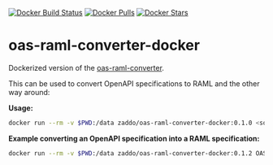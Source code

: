 
[![Docker Build Status](https://img.shields.io/docker/build/zaddo/oas-raml-converter-docker.svg)](https://hub.docker.com/r/zaddo/oas-raml-converter-docker/)
[![Docker Pulls](https://img.shields.io/docker/pulls/zaddo/oas-raml-converter-docker.svg)](https://hub.docker.com/r/zaddo/oas-raml-converter-docker/)
[![Docker Stars](https://img.shields.io/docker/stars/zaddo/oas-raml-converter-docker.svg)](https://hub.docker.com/r/zaddo/oas-raml-converter-docker/)

# oas-raml-converter-docker

Dockerized version of the [oas-raml-converter](https://github.com/mulesoft/oas-raml-converter).

This can be used to convert OpenAPI specifications to RAML and the other way around:

**Usage:**
```sh
docker run --rm -v $PWD:/data zaddo/oas-raml-converter-docker:0.1.0 <source-format> <target-format> <source-file> <target-file>
```


**Example converting an OpenAPI specification into a RAML specification:**
```sh
docker run --rm -v $PWD:/data zaddo/oas-raml-converter-docker:0.1.2 OAS20 RAML petstore.json api.raml
```
